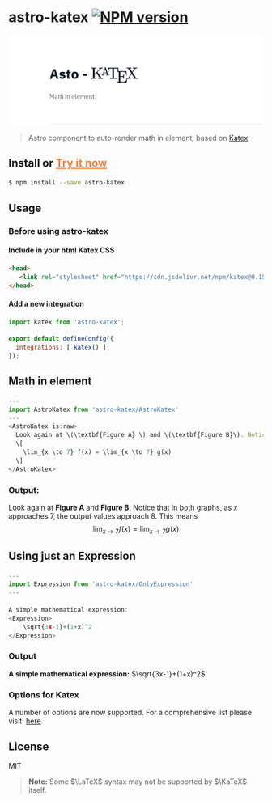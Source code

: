 # astro-katex [![NPM version][npm-image]][npm-url]

![astro-katex](./images/katex.jpeg)

> Astro component to auto-render math in element, based on [Katex](https://github.com/KaTeX/KaTeX)

## Install or <a href="https://victor0x16.github.io/demo-astro-katex/" style="color: #ff7f33;">Try it now</a>

```sh
$ npm install --save astro-katex
```

## Usage

### Before using astro-katex

#### Include in your html Katex CSS

```html
<head>
   <link rel="stylesheet" href="https://cdn.jsdelivr.net/npm/katex@0.15.3/dist/katex.min.css" integrity="sha384-KiWOvVjnN8qwAZbuQyWDIbfCLFhLXNETzBQjA/92pIowpC0d2O3nppDGQVgwd2nB" crossorigin="anonymous">
</head>
```

#### Add a new integration
```js
import katex from 'astro-katex';

export default defineConfig({
  integrations: [ katex() ],
});
```
## Math in element

```js
---
import AstroKatex from 'astro-katex/AstroKatex'
---
<AstroKatex is:raw>
  Look again at \(\textbf{Figure A} \) and \(\textbf{Figure B}\). Notice that in both graphs, as  \(x\)  approaches \(7\), the output values approach \(8\). This means
  \[
    \lim_{x \to 7} f(x) = \lim_{x \to 7} g(x)
  \]
</AstroKatex>
```
### Output:
 Look again at $\textbf{Figure A}$ and $\textbf{Figure B}$. Notice that in both graphs, as  $x$  approaches $7$, the output values approach $8$. This means
  $$
    \lim_{x \to 7} f(x) = \lim_{x \to 7} g(x)
  $$

## Using just an Expression

```js
---
import Expression from 'astro-katex/OnlyExpression'
---

A simple mathematical expression:
<Expression>
    \sqrt{3x-1}+(1+x)^2
</Expression>
```
### Output
**A simple mathematical expression:**
$\sqrt{3x-1}+(1+x)^2$

### Options for Katex

A number of options are now supported. For a comprehensive list please visit: [here](https://katex.org/docs/supported.html)

## License

MIT

> **Note:** Some $\LaTeX$ syntax may not be supported by $\KaTeX$ itself.

[npm-image]: https://badge.fury.io/js/astro-katex.svg
[npm-url]: https://npmjs.org/package/astro-katex